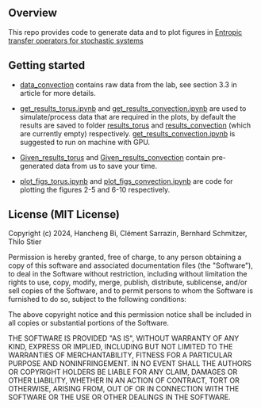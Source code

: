 ## Overview
This repo provides code to generate data and to plot figures in [Entropic transfer operators for stochastic systems](https://www.arxiv.org/abs/2503.05308)

## Getting started
* [data_convection](./data_convection/) contains raw data from the lab, see section 3.3 in article for more details.
* [get_results_torus.ipynb](./get_results_torus.ipynb) and [get_results_convection.ipynb](./get_results_convection.ipynb) are used to simulate/process data that are required in the plots, by default the results are saved to folder [results_torus](./results_torus/) and [results_convection](./results_convection/) (which are currently empty) respectively. [get_results_convection.ipynb](./get_results_convection.ipynb) is suggested to run on machine with GPU.

* [Given_results_torus](./Given_results_torus/) and [Given_results_convection](./Given_results_convection/) contain pre-generated data from us to save your time.

* [plot_figs_torus.ipynb](./plot_figs_torus.ipynb) and [plot_figs_convection.ipynb](./plot_figs_convection.ipynb) are code for plotting the figures 2-5 and 6-10 respectively.

## License (MIT License)
Copyright (c) 2024, Hancheng Bi, Clément Sarrazin, Bernhard Schmitzer, Thilo Stier

Permission is hereby granted, free of charge, to any person obtaining a copy
of this software and associated documentation files (the "Software"), to deal
in the Software without restriction, including without limitation the rights
to use, copy, modify, merge, publish, distribute, sublicense, and/or sell
copies of the Software, and to permit persons to whom the Software is
furnished to do so, subject to the following conditions:

The above copyright notice and this permission notice shall be included in all
copies or substantial portions of the Software.

THE SOFTWARE IS PROVIDED "AS IS", WITHOUT WARRANTY OF ANY KIND, EXPRESS OR
IMPLIED, INCLUDING BUT NOT LIMITED TO THE WARRANTIES OF MERCHANTABILITY,
FITNESS FOR A PARTICULAR PURPOSE AND NONINFRINGEMENT. IN NO EVENT SHALL THE
AUTHORS OR COPYRIGHT HOLDERS BE LIABLE FOR ANY CLAIM, DAMAGES OR OTHER
LIABILITY, WHETHER IN AN ACTION OF CONTRACT, TORT OR OTHERWISE, ARISING FROM,
OUT OF OR IN CONNECTION WITH THE SOFTWARE OR THE USE OR OTHER DEALINGS IN THE
SOFTWARE.
